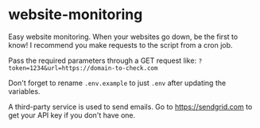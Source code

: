# website-monitoring
Easy website monitoring. When your websites go down, be the first to know!
I recommend you make requests to the script from a cron job.

Pass the required parameters through a GET request like: `?token=1234&url=https://domain-to-check.com`

Don't forget to rename `.env.example` to just `.env` after updating the variables.

A third-party service is used to send emails. Go to https://sendgrid.com to get your API key if you don't have one.
